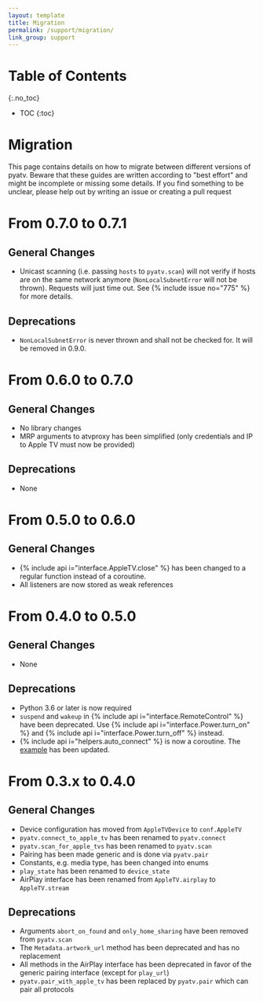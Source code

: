 ```yaml
---
layout: template
title: Migration
permalink: /support/migration/
link_group: support
---
```

# Table of Contents
{:.no_toc}
* TOC
{:toc}

# Migration

This page contains details on how to migrate between different versions
of pyatv. Beware that these guides are written according to "best effort"
and might be incomplete or missing some details. If you find something
to be unclear, please help out by writing an issue or creating a pull
request

# From 0.7.0 to 0.7.1

## General Changes

* Unicast scanning (i.e. passing `hosts` to `pyatv.scan`) will not verify
  if hosts are on the same network anymore (`NonLocalSubnetError` will not
  be thrown). Requests will just time out. See {% include issue no="775" %}
  for more details.

## Deprecations

* `NonLocalSubnetError` is never thrown and shall not be checked for. It
  will be removed in 0.9.0.

# From 0.6.0 to 0.7.0

## General Changes

* No library changes
* MRP arguments to atvproxy has been simplified (only credentials and IP to
  Apple TV must now be provided)

## Deprecations

* None

# From 0.5.0 to 0.6.0

## General Changes

  * {% include api i="interface.AppleTV.close" %} has been changed to a
    regular function instead of a coroutine.
  * All listeners are now stored as weak references

# From 0.4.0 to 0.5.0

## General Changes

* None

## Deprecations

* Python 3.6 or later is now required
* `suspend` and `wakeup` in {% include api i="interface.RemoteControl" %}
  have been deprecated. Use {% include api i="interface.Power.turn_on" %}
  and {% include api i="interface.Power.turn_off" %} instead.
* {% include api i="helpers.auto_connect" %} is now a coroutine. The
  [example](https://github.com/postlund/pyatv/blob/master/examples/auto_connect.py)
  has been updated.

# From 0.3.x to 0.4.0

## General Changes

* Device configuration has moved from `AppleTVDevice` to `conf.AppleTV`
* `pyatv.connect_to_apple_tv` has been renamed to `pyatv.connect`
* `pyatv.scan_for_apple_tvs` has been renamed to `pyatv.scan`
* Pairing has been made generic and is done via `pyatv.pair`
* Constants, e.g. media type, has been changed into enums
* `play_state` has been renamed to `device_state`
* AirPlay interface has been renamed from `AppleTV.airplay` to `AppleTV.stream`

## Deprecations

* Arguments `abort_on_found` and `only_home_sharing` have been removed from `pyatv.scan`
* The `Metadata.artwork_url` method has been deprecated and has no
  replacement
* All methods in the AirPlay interface has been deprecated in favor
  of the generic pairing interface (except for `play_url`)
* `pyatv.pair_with_apple_tv` has been replaced by `pyatv.pair` which can pair all protocols

